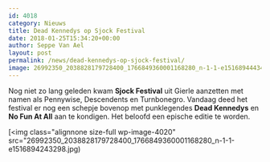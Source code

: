 ```yaml
---
id: 4018
category: Nieuws
title: Dead Kennedys op Sjock Festival
date: 2018-01-25T15:34:20+00:00
author: Seppe Van Ael
layout: post
permalink: /news/dead-kennedys-op-sjock-festival/
image: 26992350_2038828179728400_1766849360001168280_n-1-1-e1516894443463.jpg
---
```

Nog niet zo lang geleden kwam **Sjock Festival** uit Gierle aanzetten met namen als Pennywise, Descendents en Turnbonegro. Vandaag deed het festival er nog een schepje bovenop met punklegendes **Dead Kennedys** en **No Fun At All** aan te kondigen. Het beloofd een epische editie te worden.

[<img class="alignnone size-full wp-image-4020" src="26992350_2038828179728400_1766849360001168280_n-1-1-e1516894243298.jpg)